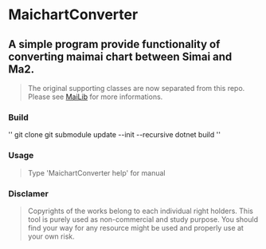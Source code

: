 # MaichartConverter

## A simple program provide functionality of converting maimai chart between Simai and Ma2.
> The original supporting classes are now separated from this repo. Please see [MaiLib](https://github.com/Neskol/MaiLib) for more informations.

### Build
  ''
  git clone
  git submodule update --init --recursive
  dotnet build
  ''
### Usage
> Type 'MaichartConverter help' for manual

### Disclamer
> Copyrights of the works belong to each individual right holders. This tool is purely used as non-commercial and study purpose. You should find your way for any resource might be used and properly use at your own risk.
